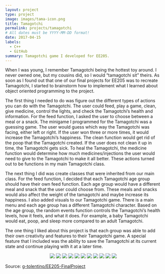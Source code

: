 ```yaml
---
layout: project
type: project
image: images/tama-icon.png
title: Tamagotchi
permalink: projects/tamagotchi
# All dates must be YYYY-MM-DD format!
date: 2017-04-15
labels:
  - C++
  - GitHub
summary: Tamagotchi game I developed for EE205. 
---
```


When I was young, I remember Tamagotchi being the hottest toy around. I never owned one, but my cousins did, so I would “tamagotchi sit” theirs. As soon as I found out that one of our final projects for EE205 was to recreate Tamagotchi, I started to brainstorm how to implement what I learned about object oriented programming to the project. 

The first thing I needed to do was figure out the different types of actions you can do with the Tamagotchi. The user could feed, play a game, clean, give medicine, control the lights, and check the Tamagotchi’s health and information. For the feed function, I asked the user to choose between a meal or a snack. The minigame I programmed for the Tamagotchi was a guessing game. The user would guess which way the Tamagotchi was facing, either left or right. If the user won three or more times, it would increase the Tamagotchi’s happiness. The clean function would get rid of the poop that the Tamagotchi created. If the user does not clean it up in time, the Tamagotchi gets sick. To heal the Tamagotchi, the medicine function would determine how much medicines/injections the user would need to give to the Tamagotchi to make it all better. These actions turned out to be functions in my main Tamagotchi class. 

The next thing I did was create classes that were inherited from our main class. For the feed function, I decided that each Tamagotchi age group should have their own feed function. Each age group would have a different meal and snack that the user could choose from. These meals and snacks would also affect the weight of the tamagotchi and maybe increase its happiness. I also added visuals to our Tamagotchi game. There is a main menu and each age group has a different Tamagotchi character. Based on the age group, the random events function controls the Tamagotchi’s health levels,  how it feels, and what it does. For example, a baby Tamagotchi would eat, poop, and sleep more compared to an adult Tamagotchi.

The one thing I liked about this project is that each group was able to add their own creativity and features to their Tamagotchi game. A special feature that I included was the ability to save the Tamagotchi at its current state and continue playing with it at a later time.  

<center> 
  <div class="ui small right floated rounded images">
    <img class="ui image" src="../images/tama-1.PNG">
    <img class="ui image" src="../images/tama-2.PNG">
    <img class="ui image" src="../images/tama-3.PNG">
    <img class="ui image" src="../images/tama-4.PNG">
    <img class="ui image" src="../images/tama-5.PNG">
    <img class="ui image" src="../images/tama-sleep.PNG">
    <img class="ui image" src="../images/tama-left.PNG">
    <img class="ui image" src="../images/tama-game.PNG">
    <img class="ui image" src="../images/tama-scold.PNG">
    <img class="ui image" src="../images/tama-food.PNG">
    <img class="ui image" src="../images/tama-save.PNG">
  </div>
</center>

Source: <a href="https://github.com/g-tolentino/EE205-FinalProject"><i class="large github icon "></i>g-tolentino/EE205-FinalProject</a>

